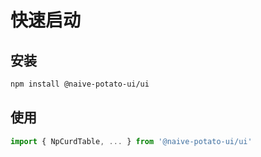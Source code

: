 # 快速启动

## 安装

```bash
npm install @naive-potato-ui/ui
```

## 使用

```ts
import { NpCurdTable, ... } from '@naive-potato-ui/ui'
```